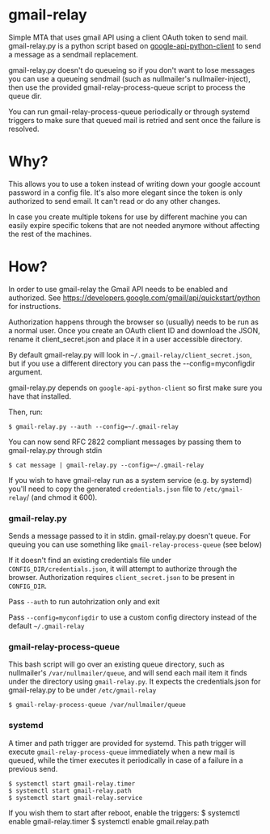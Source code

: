 # gmail-relay
Simple MTA that uses gmail API using a client OAuth token to send mail. 
gmail-relay.py is a python script based on [google-api-python-client](https://github.com/google/google-api-python-client
) to send a message as a sendmail replacement.

gmail-relay.py doesn't do queueing so if you don't want to lose messages you can use a queueing sendmail (such as
nullmailer's nullmailer-inject), then use the provided gmail-relay-process-queue script to process the queue dir.

You can run gmail-relay-process-queue periodically or through systemd triggers to make sure that queued
mail is retried and sent once the failure is resolved.

# Why?
This allows you to use a token instead of writing down your google account password in a config file.
It's also more elegant since the token is only authorized to send email. It can't read or do any other
changes.

In case you create multiple tokens for use by different machine you can easily expire specific tokens
that are not needed anymore without affecting the rest of the machines.

# How?
In order to use gmail-relay the Gmail API needs to be enabled and authorized.
See https://developers.google.com/gmail/api/quickstart/python for instructions.

Authorization happens through the browser so (usually) needs to be run as a normal user.
Once you create an OAuth client ID and download the JSON, rename it client_secret.json
and place it in a user accessible directory. 

By default gmail-relay.py will look in `~/.gmail-relay/client_secret.json`, but if you use a different 
directory you can pass the --config=myconfigdir argument.

gmail-relay.py depends on `google-api-python-client` so first make sure you have that installed.

Then, run:

    $ gmail-relay.py --auth --config=~/.gmail-relay

You can now send RFC 2822 compliant messages by passing them to gmail-relay.py through stdin

    $ cat message | gmail-relay.py --config=~/.gmail-relay
    
If you wish to have gmail-relay run as a system service (e.g. by systemd) you'll need to
copy the generated `credentials.json` file to `/etc/gmail-relay`/ (and chmod it 600).

### gmail-relay.py
Sends a message passed to it in stdin.
gmail-relay.py doesn't queue. For queuing you can use something like `gmail-relay-process-queue` (see below)

If it doesn't find an existing credentials file under `CONFIG_DIR/credentials.json`, it will attempt to 
authorize through the browser. Authorization requires `client_secret.json` to be present in `CONFIG_DIR`.

Pass `--auth` to run autohrization only and exit 

Pass `--config=myconfigdir` to use a custom config directory instead of the default `~/.gmail-relay`

### gmail-relay-process-queue
This bash script will go over an existing queue directory, such as nullmailer's `/var/nullmailer/queue`, and
will send each mail item it finds under the directory using `gmail-relay.py`.
It expects the credentials.json for gmail-relay.py to be under `/etc/gmail-relay`

    $ gmail-relay-process-queue /var/nullmailer/queue

### systemd
A timer and path trigger are provided for systemd. This path trigger will execute `gmail-relay-process-queue` 
immediately when a new mail is queued, while the timer executes it periodically in case of a failure in a
previous send.

    $ systemctl start gmail-relay.timer
    $ systemctl start gmail-relay.path
    $ systemctl start gmail-relay.service
    
If you wish them to start after reboot, enable the triggers:
    $ systemctl enable gmail-relay.timer
    $ systemctl enable gmail.relay.path

